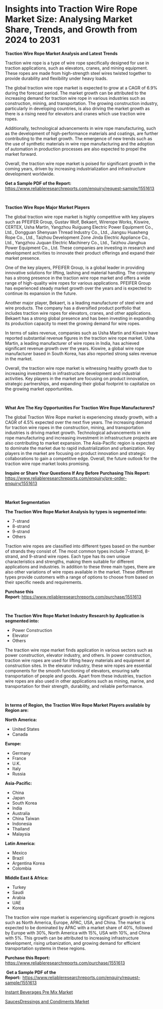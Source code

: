 <p><h1>Insights into Traction Wire Rope Market Size: Analysing Market Share, Trends, and Growth from 2024 to 2031</h1></p><p><strong>Traction Wire Rope Market Analysis and Latest Trends</strong></p>
<p><p>Traction wire rope is a type of wire rope specifically designed for use in traction applications, such as elevators, cranes, and mining equipment. These ropes are made from high-strength steel wires twisted together to provide durability and flexibility under heavy loads.</p><p>The global traction wire rope market is expected to grow at a CAGR of 6.9% during the forecast period. The market growth can be attributed to the increasing demand for traction wire rope in various industries such as construction, mining, and transportation. The growing construction industry, particularly in developing countries, is also driving the market growth as there is a rising need for elevators and cranes which use traction wire ropes.</p><p>Additionally, technological advancements in wire rope manufacturing, such as the development of high-performance materials and coatings, are further contributing to the market growth. The emergence of new trends such as the use of synthetic materials in wire rope manufacturing and the adoption of automation in production processes are also expected to propel the market forward.</p><p>Overall, the traction wire rope market is poised for significant growth in the coming years, driven by increasing industrialization and infrastructure development worldwide.</p></p>
<p><strong>Get a Sample PDF of the Report:&nbsp;</strong> <a href="https://www.reliableresearchreports.com/enquiry/request-sample/1551613">https://www.reliableresearchreports.com/enquiry/request-sample/1551613</a></p>
<p>&nbsp;</p>
<p><strong>Traction Wire Rope Major Market Players</strong></p>
<p><p>The global traction wire rope market is highly competitive with key players such as PFEIFER Group, Gustav Wolf, Bekaert, Wirerope Works, Kiswire, CERTEX, Usha Martin, Yangzhou Ruiguang Electric Power Equipment Co., Ltd., Dongguan Shenyuan Thread Industry Co., Ltd., Jiangsu Huasheng Rope Co., Ltd., Taizhou Development Zone Jinda Electric Appliance Co., Ltd., Yangzhou Juquan Electric Machinery Co., Ltd., Taizhou Jianghua Power Equipment Co., Ltd. These companies are investing in research and development activities to innovate their product offerings and expand their market presence.</p><p>One of the key players, PFEIFER Group, is a global leader in providing innovative solutions for lifting, lashing and material handling. The company has a strong presence in the traction wire rope market and offers a wide range of high-quality wire ropes for various applications. PFEIFER Group has experienced steady market growth over the years and is expected to continue its expansion in the future.</p><p>Another major player, Bekaert, is a leading manufacturer of steel wire and wire products. The company has a diversified product portfolio that includes traction wire ropes for elevators, cranes, and other applications. Bekaert has a strong global presence and has been investing in expanding its production capacity to meet the growing demand for wire ropes.</p><p>In terms of sales revenue, companies such as Usha Martin and Kiswire have reported substantial revenue figures in the traction wire rope market. Usha Martin, a leading manufacturer of wire ropes in India, has achieved significant revenue growth over the years. Kiswire, a global wire rope manufacturer based in South Korea, has also reported strong sales revenue in the market.</p><p>Overall, the traction wire rope market is witnessing healthy growth due to increasing investments in infrastructure development and industrial activities. Key players in the market are focusing on product innovation, strategic partnerships, and expanding their global footprint to capitalize on the growing market opportunities.</p></p>
<p>&nbsp;</p>
<p><strong>What Are The Key Opportunities For Traction Wire Rope Manufacturers?</strong></p>
<p><p>The global Traction Wire Rope market is experiencing steady growth, with a CAGR of 4.5% expected over the next five years. The increasing demand for traction wire ropes in the construction, mining, and transportation industries is driving market growth. Technological advancements in wire rope manufacturing and increasing investment in infrastructure projects are also contributing to market expansion. The Asia-Pacific region is expected to dominate the market due to rapid industrialization and urbanization. Key players in the market are focusing on product innovation and strategic collaborations to gain a competitive edge. Overall, the future outlook for the traction wire rope market looks promising.</p></p>
<p><strong>Inquire or Share Your Questions If Any Before Purchasing This Report:</strong> <a href="https://www.reliableresearchreports.com/enquiry/pre-order-enquiry/1551613">https://www.reliableresearchreports.com/enquiry/pre-order-enquiry/1551613</a></p>
<p>&nbsp;</p>
<p><strong>Market Segmentation</strong></p>
<p><strong>The Traction Wire Rope Market Analysis by types is segmented into:</strong></p>
<p><ul><li>7-strand</li><li>8-strand</li><li>9-strand</li><li>Others</li></ul></p>
<p><p>Traction wire ropes are classified into different types based on the number of strands they consist of. The most common types include 7-strand, 8-strand, and 9-strand wire ropes. Each type has its own unique characteristics and strengths, making them suitable for different applications and industries. In addition to these three main types, there are also other variations of wire ropes available in the market. These different types provide customers with a range of options to choose from based on their specific needs and requirements.</p></p>
<p><strong>Purchase this Report:&nbsp;</strong><a href="https://www.reliableresearchreports.com/purchase/1551613">https://www.reliableresearchreports.com/purchase/1551613</a></p>
<p>&nbsp;</p>
<p><strong>The Traction Wire Rope Market Industry Research by Application is segmented into:</strong></p>
<p><ul><li>Power Construction</li><li>Elevator</li><li>Others</li></ul></p>
<p><p>The traction wire rope market finds application in various sectors such as power construction, elevator industry, and others. In power construction, traction wire ropes are used for lifting heavy materials and equipment at construction sites. In the elevator industry, these wire ropes are essential components for the smooth functioning of elevators, ensuring safe transportation of people and goods. Apart from these industries, traction wire ropes are also used in other applications such as mining, marine, and transportation for their strength, durability, and reliable performance.</p></p>
<p>&nbsp;</p>
<p><strong>In terms of Region, the Traction Wire Rope Market Players available by Region are:</strong></p>
<p>
    <p> <strong> North America: </strong>
        <ul>
            <li>United States</li>
            <li>Canada</li>
        </ul>
        </p> 
    <p> <strong> Europe: </strong>
        <ul>
            <li>Germany</li>
            <li>France</li>
            <li>U.K.</li>
            <li>Italy</li>
            <li>Russia</li>
        </ul>
        </p> 
    <p> <strong> Asia-Pacific: </strong>
        <ul>
            <li>China</li>
            <li>Japan</li>
            <li>South Korea</li>
            <li>India</li>
            <li>Australia</li>
            <li>China Taiwan</li>
            <li>Indonesia</li>
            <li>Thailand</li>
            <li>Malaysia</li>
        </ul>
        </p> 
    <p> <strong> Latin America: </strong>
        <ul>
            <li>Mexico</li>
            <li>Brazil</li>
            <li>Argentina Korea</li>
            <li>Colombia</li>
        </ul>
        </p> 
    <p> <strong> Middle East & Africa: </strong>
        <ul>
            <li>Turkey</li>
            <li>Saudi</li>
            <li>Arabia</li>
            <li>UAE</li>
            <li>Korea</li>
        </ul>
    </p>
    </p>
<p><p>The traction wire rope market is experiencing significant growth in regions such as North America, Europe, APAC, USA, and China. The market is expected to be dominated by APAC with a market share of 40%, followed by Europe with 30%, North America with 15%, USA with 10%, and China with 5%. This growth can be attributed to increasing infrastructure development, rising urbanization, and growing demand for efficient transportation systems in these regions.</p></p>
<p><strong>Purchase this Report: </strong><a href="https://www.reliableresearchreports.com/purchase/1551613">https://www.reliableresearchreports.com/purchase/1551613</a></p>
<p>&nbsp;<strong>Get a Sample PDF of the Report:&nbsp;&nbsp;</strong><a href="https://www.reliableresearchreports.com/enquiry/request-sample/1551613">https://www.reliableresearchreports.com/enquiry/request-sample/1551613</a></p>
<p><strong></strong></p>
<p><p><a href="https://pretty-mail-caf.notion.site/Instant-Beverages-Pre-Mix-Market-Size-Furnishes-Valuable-Information-Encompassing-Market-Share-Mark-8ac20825fbda45369c635bb59510f4d3">Instant Beverages Pre Mix Market</a></p><p><a href="https://flame-sidecar-702.notion.site/SaucesDressings-and-Condiments-Market-Analysis-and-Market-Size-Global-Industry-Overview-Market-Seg-eac45df74a2049eda69eba4414d07c15">SaucesDressings and Condiments Market</a></p></p>